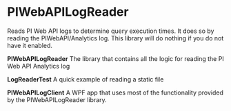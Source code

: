 # PIWebAPILogReader
Reads PI Web API logs to determine query execution times.  It does so by reading the PIWebAPI/Analytics log.  This library will do nothing if you do not have it enabled.

<b>PIWebAPILogReader</b>
The library that contains all the logic for reading the PI Web API Analytics log

<b>LogReaderTest</b>
A quick example of reading a static file

<b>PIWebAPILogClient</b>
A WPF app that uses most of the functionality provided by the PIWebAPILogReader library.


